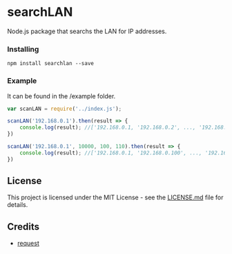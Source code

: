 # searchLAN

Node.js package that searchs the LAN for IP addresses.

### Installing

```
npm install searchlan --save
```

### Example

It can be found in the /example folder.

```javascript
var scanLAN = require('../index.js');

scanLAN('192.168.0.1').then(result => {
    console.log(result); //['192.168.0.1, '192.168.0.2', ..., '192.168.0.254']
})

scanLAN('192.168.0.1', 10000, 100, 110).then(result => {
    console.log(result); //['192.168.0.1, '192.168.0.100', ..., '192.168.0.109'] with a 10 second timeout
})
```

## License

This project is licensed under the MIT License - see the [LICENSE.md](LICENSE.md) file for details.

## Credits

* [request](https://github.com/request/request)
